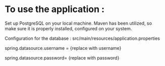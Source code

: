 # To use the application : 
Set up PostgreSQL on your local machine.
Maven has been utilized, so make sure it is properly installed, configured on your system.

Configuration for the database : src/main/resources/application.properties

spring.datasource.username = {replace with username}

spring.datasource.password= {replace with password}
